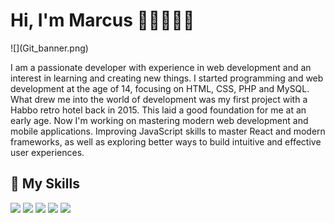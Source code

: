 <h1>Hi, I'm Marcus 👋🏼👨🏼‍💻</h1>
![](Git_banner.png)


I am a passionate developer with experience in web development and an interest in learning and creating new things. I started programming and web development at the age of 14, focusing on HTML, CSS, PHP and MySQL. What drew me into the world of development was my first project with a Habbo retro hotel back in 2015. This laid a good foundation for me at an early age. Now I'm working on mastering modern web development and mobile applications. Improving JavaScript skills to master React and modern frameworks, as well as exploring better ways to build intuitive and effective user experiences.

<h2>💼 My Skills</h2>

![](https://img.shields.io/badge/HTML5-E34F26?style=for-the-badge&logo=html5&logoColor=white)
![](https://img.shields.io/badge/CSS3-1572B6?style=for-the-badge&logo=css3&logoColor=white)
![](https://img.shields.io/badge/JavaScript-F7DF1E?style=for-the-badge&logo=javascript&logoColor=black)
![](https://img.shields.io/badge/PHP-777BB4?style=for-the-badge&logo=php&logoColor=white)
![](https://img.shields.io/badge/MySQL-005C84?style=for-the-badge&logo=mysql&logoColor=white)
![]()
![]()
![]()
![]()
![]()
